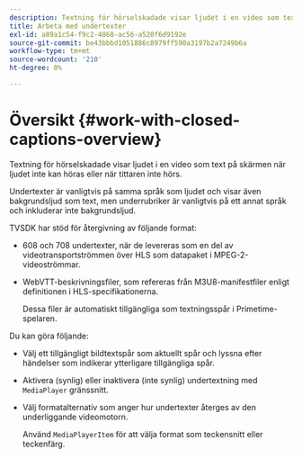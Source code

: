 ```yaml
---
description: Textning för hörselskadade visar ljudet i en video som text på skärmen när ljudet inte kan höras eller när tittaren inte hörs.
title: Arbeta med undertexter
exl-id: a89a1c54-f9c2-4868-ac56-a520f6d9192e
source-git-commit: be43bbbd1051886c8979ff590a3197b2a7249b6a
workflow-type: tm+mt
source-wordcount: '210'
ht-degree: 0%

---
```


# Översikt {#work-with-closed-captions-overview}

Textning för hörselskadade visar ljudet i en video som text på skärmen när ljudet inte kan höras eller när tittaren inte hörs.

Undertexter är vanligtvis på samma språk som ljudet och visar även bakgrundsljud som text, men underrubriker är vanligtvis på ett annat språk och inkluderar inte bakgrundsljud.

TVSDK har stöd för återgivning av följande format:

* 608 och 708 undertexter, när de levereras som en del av videotransportströmmen över HLS som datapaket i MPEG-2-videoströmmar.
* WebVTT-beskrivningsfiler, som refereras från M3U8-manifestfiler enligt definitionen i HLS-specifikationerna.

   Dessa filer är automatiskt tillgängliga som textningsspår i Primetime-spelaren.

Du kan göra följande:

* Välj ett tillgängligt bildtextspår som aktuellt spår och lyssna efter händelser som indikerar ytterligare tillgängliga spår.
* Aktivera (synlig) eller inaktivera (inte synlig) undertextning med `MediaPlayer` gränssnitt.
* Välj formatalternativ som anger hur undertexter återges av den underliggande videomotorn.

   Använd `MediaPlayerItem` för att välja format som teckensnitt eller teckenfärg.
